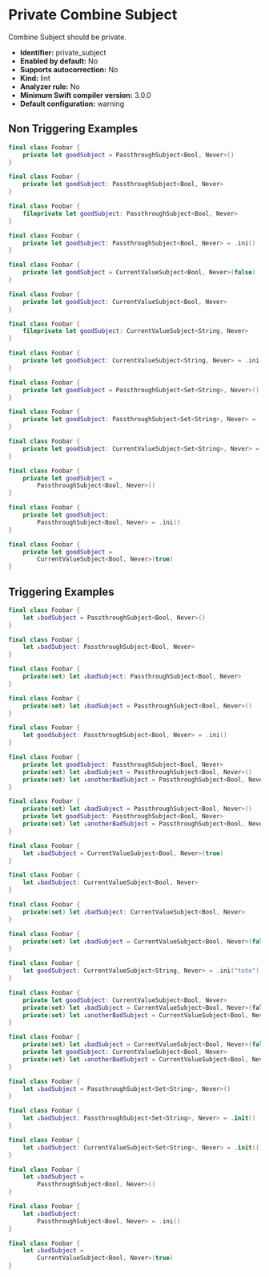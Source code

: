 # Private Combine Subject

Combine Subject should be private.

* **Identifier:** private_subject
* **Enabled by default:** No
* **Supports autocorrection:** No
* **Kind:** lint
* **Analyzer rule:** No
* **Minimum Swift compiler version:** 3.0.0
* **Default configuration:** warning

## Non Triggering Examples

```swift
final class Foobar {
    private let goodSubject = PassthroughSubject<Bool, Never>()
}
```

```swift
final class Foobar {
    private let goodSubject: PassthroughSubject<Bool, Never>
}
```

```swift
final class Foobar {
    fileprivate let goodSubject: PassthroughSubject<Bool, Never>
}
```

```swift
final class Foobar {
    private let goodSubject: PassthroughSubject<Bool, Never> = .ini()
}
```

```swift
final class Foobar {
    private let goodSubject = CurrentValueSubject<Bool, Never>(false)
}
```

```swift
final class Foobar {
    private let goodSubject: CurrentValueSubject<Bool, Never>
}
```

```swift
final class Foobar {
    fileprivate let goodSubject: CurrentValueSubject<String, Never>
}
```

```swift
final class Foobar {
    private let goodSubject: CurrentValueSubject<String, Never> = .ini("toto")
}
```

```swift
final class Foobar {
    private let goodSubject = PassthroughSubject<Set<String>, Never>()
}
```

```swift
final class Foobar {
    private let goodSubject: PassthroughSubject<Set<String>, Never> = .init()
}
```

```swift
final class Foobar {
    private let goodSubject: CurrentValueSubject<Set<String>, Never> = .init([])
}
```

```swift
final class Foobar {
    private let goodSubject =
        PassthroughSubject<Bool, Never>()
}
```

```swift
final class Foobar {
    private let goodSubject:
        PassthroughSubject<Bool, Never> = .ini()
}
```

```swift
final class Foobar {
    private let goodSubject =
        CurrentValueSubject<Bool, Never>(true)
}
```

## Triggering Examples

```swift
final class Foobar {
    let ↓badSubject = PassthroughSubject<Bool, Never>()
}
```

```swift
final class Foobar {
    let ↓badSubject: PassthroughSubject<Bool, Never>
}
```

```swift
final class Foobar {
    private(set) let ↓badSubject: PassthroughSubject<Bool, Never>
}
```

```swift
final class Foobar {
    private(set) let ↓badSubject = PassthroughSubject<Bool, Never>()
}
```

```swift
final class Foobar {
    let goodSubject: PassthroughSubject<Bool, Never> = .ini()
}
```

```swift
final class Foobar {
    private let goodSubject: PassthroughSubject<Bool, Never>
    private(set) let ↓badSubject = PassthroughSubject<Bool, Never>()
    private(set) let ↓anotherBadSubject = PassthroughSubject<Bool, Never>()
}
```

```swift
final class Foobar {
    private(set) let ↓badSubject = PassthroughSubject<Bool, Never>()
    private let goodSubject: PassthroughSubject<Bool, Never>
    private(set) let ↓anotherBadSubject = PassthroughSubject<Bool, Never>()
}
```

```swift
final class Foobar {
    let ↓badSubject = CurrentValueSubject<Bool, Never>(true)
}
```

```swift
final class Foobar {
    let ↓badSubject: CurrentValueSubject<Bool, Never>
}
```

```swift
final class Foobar {
    private(set) let ↓badSubject: CurrentValueSubject<Bool, Never>
}
```

```swift
final class Foobar {
    private(set) let ↓badSubject = CurrentValueSubject<Bool, Never>(false)
}
```

```swift
final class Foobar {
    let goodSubject: CurrentValueSubject<String, Never> = .ini("toto")
}
```

```swift
final class Foobar {
    private let goodSubject: CurrentValueSubject<Bool, Never>
    private(set) let ↓badSubject = CurrentValueSubject<Bool, Never>(false)
    private(set) let ↓anotherBadSubject = CurrentValueSubject<Bool, Never>(false)
}
```

```swift
final class Foobar {
    private(set) let ↓badSubject = CurrentValueSubject<Bool, Never>(false)
    private let goodSubject: CurrentValueSubject<Bool, Never>
    private(set) let ↓anotherBadSubject = CurrentValueSubject<Bool, Never>(true)
}
```

```swift
final class Foobar {
    let ↓badSubject = PassthroughSubject<Set<String>, Never>()
}
```

```swift
final class Foobar {
    let ↓badSubject: PassthroughSubject<Set<String>, Never> = .init()
}
```

```swift
final class Foobar {
    let ↓badSubject: CurrentValueSubject<Set<String>, Never> = .init([])
}
```

```swift
final class Foobar {
    let ↓badSubject =
        PassthroughSubject<Bool, Never>()
}
```

```swift
final class Foobar {
    let ↓badSubject:
        PassthroughSubject<Bool, Never> = .ini()
}
```

```swift
final class Foobar {
    let ↓badSubject =
        CurrentValueSubject<Bool, Never>(true)
}
```